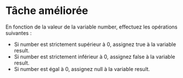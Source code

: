 # Tâche améliorée

En fonction de la valeur de la variable number, effectuez les opérations suivantes :

- Si number est strictement supérieur à 0, assignez true à la variable result.
- Si number est strictement inférieur à 0, assignez false à la variable result.
- Si number est égal à 0, assignez null à la variable result.
